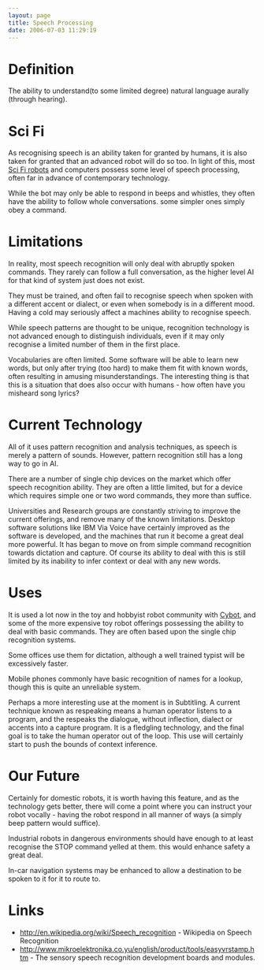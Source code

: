 ```yaml
---
layout: page
title: Speech Processing
date: 2006-07-03 11:29:19
---
```

<h1  id="Definition">Definition</h1>
<p>The ability to understand(to some limited degree) natural language aurally (through hearing).
</p>
<h1  id="Sci_Fi">Sci Fi</h1>
<p>As recognising speech is an ability taken for granted by humans, it is also taken for granted that an advanced robot will do so too. In light of this, most <a class="wiki" href="/wiki/sci_fi_robots.html" title="Sci Fi Robots">Sci Fi robots</a> and computers possess some level of speech processing, often far in advance of contemporary technology.
</p>
<p>While the bot may only be able to respond in beeps and whistles, they often have the ability to follow whole conversations. some simpler ones simply obey a command.
</p>
<h1  id="Limitations">Limitations</h1>
<p>In reality, most speech recognition will only deal with abruptly spoken commands. They rarely can follow a full conversation, as the higher level AI for that kind of system just does not exist.
</p>
<p>They must be trained, and often fail to recognise speech when spoken with a different accent or dialect, or even when somebody is in a different mood. Having a cold may seriously affect a machines ability to recognise speech.
</p>
<p>While speech patterns are thought to be unique, recognition technology is not advanced enough to distinguish individuals, even if it may only recognise a limited number of them in the first place.
</p>
<p>Vocabularies are often limited. Some software will be able to learn new words, but only after trying (too hard) to make them fit with known words, often resulting in amusing misunderstandings. The interesting thing is that this is a situation that does also occur with humans - how often have you misheard song lyrics?
</p>
<h1  id="Current_Technology">Current Technology</h1>
<p>All of it uses pattern recognition and analysis techniques, as speech is merely a pattern of sounds. However, pattern recognition still has a long way to go in AI.
</p>
<p>There are a number of single chip devices on the market which offer speech recognition ability. They are often a little limited, but for a device which requires simple one or two word commands, they more than suffice.
</p>
<p>Universities and Research groups are constantly striving to improve the current offerings, and remove many of the known limitations. Desktop software solutions like IBM Via Voice have certainly improved as the software is developed, and the machines that run it become a great deal more powerful. It has began to move on from simple command recognition towards dictation and capture. Of course its ability to deal with this is still limited by its inability to infer context or deal with any new words.
</p>
<h1  id="Uses">Uses</h1>
<p>It is used a lot now in the toy and hobbyist robot community with <a class="wiki" href="/wiki/cybot.html" title="Cybot">Cybot</a>, and some of the more expensive toy robot offerings possessing the ability to deal with basic commands. They are often based upon the single chip recognition systems.
</p>
<p>Some offices use them for dictation, although a well trained typist will be excessively faster.
</p>
<p>Mobile phones commonly have basic recognition of names for a lookup, though this is quite an unreliable system.
</p>
<p>Perhaps a more interesting use at the moment is in Subtitling. A current technique known as respeaking means a human operator listens to a program, and the respeaks the dialogue, without inflection, dialect or accents into a capture program. It is a fledgling technology, and the final goal is to take the human operator out of the loop. This use will certainly start to push the bounds of context inference.
</p>
<h1  id="Our_Future">Our Future</h1>
<p>Certainly for domestic robots, it is worth having this feature, and as the technology gets better, there will come a point where you can instruct your robot vocally - having the robot respond in all manner of ways (a simply beep pattern would suffice).
</p>
<p>Industrial robots in dangerous environments should have enough to at least recognise the STOP command yelled at them. this would enhance safety a great deal.
</p>
<p>In-car navigation systems may be enhanced to allow a destination to be spoken to it for it to route to.
</p>
<h1  id="Links">Links</h1>
<ul><li> <a  href="http://en.wikipedia.org/wiki/Speech_recognition" rel="external" target="_blank">http://en.wikipedia.org/wiki/Speech_recognition</a> - Wikipedia on Speech Recognition
</li><li> <a  href="http://www.mikroelektronika.co.yu/english/product/tools/easyvrstamp.htm" rel="external" target="_blank">http://www.mikroelektronika.co.yu/english/product/tools/easyvrstamp.htm</a>  - The sensory speech recognition development boards and modules.
</li></ul>